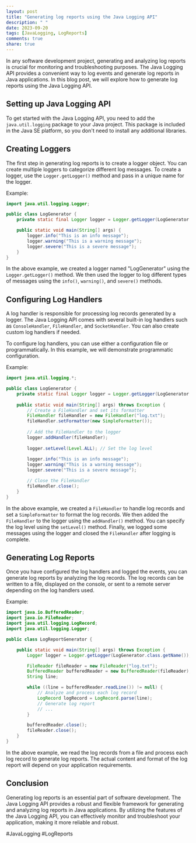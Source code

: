 ```yaml
---
layout: post
title: "Generating log reports using the Java Logging API"
description: " "
date: 2023-09-20
tags: [JavaLogging, LogReports]
comments: true
share: true
---
```


In any software development project, generating and analyzing log reports is crucial for monitoring and troubleshooting purposes. The Java Logging API provides a convenient way to log events and generate log reports in Java applications. In this blog post, we will explore how to generate log reports using the Java Logging API.

## Setting up Java Logging API

To get started with the Java Logging API, you need to add the `java.util.logging` package to your Java project. This package is included in the Java SE platform, so you don't need to install any additional libraries.

## Creating Loggers

The first step in generating log reports is to create a logger object. You can create multiple loggers to categorize different log messages. To create a logger, use the `Logger.getLogger()` method and pass in a unique name for the logger.

Example:

```java
import java.util.logging.Logger;

public class LogGenerator {
    private static final Logger logger = Logger.getLogger(LogGenerator.class.getName());

    public static void main(String[] args) {
        logger.info("This is an info message");
        logger.warning("This is a warning message");
        logger.severe("This is a severe message");
    }
}
```

In the above example, we created a logger named "LogGenerator" using the `Logger.getLogger()` method. We then used the logger to log different types of messages using the `info()`, `warning()`, and `severe()` methods.

## Configuring Log Handlers

A log handler is responsible for processing log records generated by a logger. The Java Logging API comes with several built-in log handlers such as `ConsoleHandler`, `FileHandler`, and `SocketHandler`. You can also create custom log handlers if needed.

To configure log handlers, you can use either a configuration file or programmatically. In this example, we will demonstrate programmatic configuration.

Example:

```java
import java.util.logging.*;

public class LogGenerator {
    private static final Logger logger = Logger.getLogger(LogGenerator.class.getName());
    
    public static void main(String[] args) throws Exception {
        // Create a FileHandler and set its formatter
        FileHandler fileHandler = new FileHandler("log.txt");
        fileHandler.setFormatter(new SimpleFormatter());
        
        // Add the FileHandler to the logger
        logger.addHandler(fileHandler);
        
        logger.setLevel(Level.ALL); // Set the log level
        
        logger.info("This is an info message");
        logger.warning("This is a warning message");
        logger.severe("This is a severe message");

        // Close the FileHandler
        fileHandler.close();
    }
}
```

In the above example, we created a `FileHandler` to handle log records and set a `SimpleFormatter` to format the log records. We then added the `FileHandler` to the logger using the `addHandler()` method. You can specify the log level using the `setLevel()` method. Finally, we logged some messages using the logger and closed the `FileHandler` after logging is complete.

## Generating Log Reports

Once you have configured the log handlers and logged the events, you can generate log reports by analyzing the log records. The log records can be written to a file, displayed on the console, or sent to a remote server depending on the log handlers used.

Example:

```java
import java.io.BufferedReader;
import java.io.FileReader;
import java.util.logging.LogRecord;
import java.util.logging.Logger;

public class LogReportGenerator {

    public static void main(String[] args) throws Exception {
        Logger logger = Logger.getLogger(LogGenerator.class.getName());

        FileReader fileReader = new FileReader("log.txt");
        BufferedReader bufferedReader = new BufferedReader(fileReader);
        String line;

        while ((line = bufferedReader.readLine()) != null) {
            // Analyze and process each log record
            LogRecord logRecord = LogRecord.parse(line);
            // Generate log report
            // ...
        }

        bufferedReader.close();
        fileReader.close();
    }
}
```

In the above example, we read the log records from a file and process each log record to generate log reports. The actual content and format of the log report will depend on your application requirements.

## Conclusion

Generating log reports is an essential part of software development. The Java Logging API provides a robust and flexible framework for generating and analyzing log reports in Java applications. By utilizing the features of the Java Logging API, you can effectively monitor and troubleshoot your application, making it more reliable and robust.

#JavaLogging #LogReports